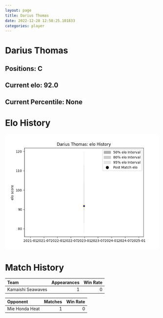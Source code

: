 ```yaml
---  
layout: page  
title: Darius Thomas  
date: 2022-12-28 12:58:25.101833  
categories: player  
---
```

# Darius Thomas

## Positions: C

## Current elo: 92.0

## Current Percentile: None

# Elo History


![elo history](history_DariusThomas.png)
# Match History


| Team              |   Appearances |   Win Rate |
|:------------------|--------------:|-----------:|
| Kamaishi Seawaves |             1 |          0 |

| Opponent       |   Matches |   Win Rate |
|:---------------|----------:|-----------:|
| Mie Honda Heat |         1 |          0 |